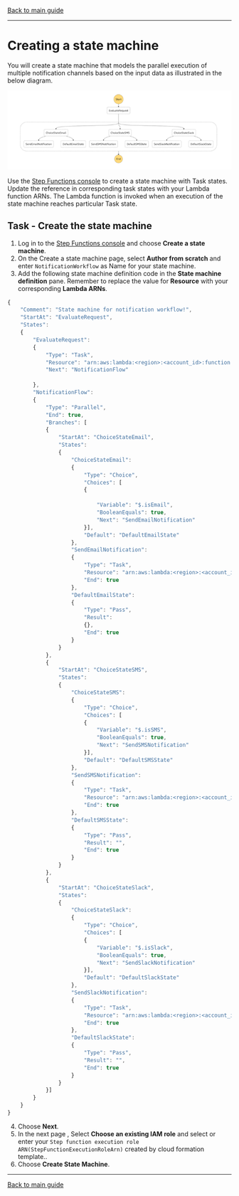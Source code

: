 [Back to main guide](../README.md)

___

# Creating a state machine

You will create a state machine that models the parallel execution of multiple notification channels based on the input data as illustrated in the below diagram. 

![State Diagram](images/state-diagram.png)

Use the [Step Functions console](https://console.aws.amazon.com/states/home?region=us-east-1#/) to create a state machine with Task states. Update the reference in corresponding task states with your Lambda function ARNs. The Lambda function is invoked when an execution of the state machine reaches particular Task state. 

## Task - Create the state machine
1. Log in to the [Step Functions console](https://console.aws.amazon.com/states/home?region=us-east-1#/) and choose **Create a state machine**.
2. On the Create a state machine page, select **Author from scratch** and enter `NotificationWorkflow` as Name for your state machine.
3. Add the following state machine definition code in the **State machine definition** pane. Remember to replace the value for **Resource** with your corresponding **Lambda ARNs**. 
```JavaScript
{
    "Comment": "State machine for notification workflow!",
    "StartAt": "EvaluateRequest",
    "States":
    {
        "EvaluateRequest":
        {
            "Type": "Task",
            "Resource": "arn:aws:lambda:<region>:<account_id>:function:EvaluateRequest",
            "Next": "NotificationFlow"

        },
        "NotificationFlow":
        {
            "Type": "Parallel",
            "End": true,
            "Branches": [
            {
                "StartAt": "ChoiceStateEmail",
                "States":
                {
                    "ChoiceStateEmail":
                    {
                        "Type": "Choice",
                        "Choices": [
                        {

                            "Variable": "$.isEmail",
                            "BooleanEquals": true,
                            "Next": "SendEmailNotification"
                        }],
                        "Default": "DefaultEmailState"
                    },
                    "SendEmailNotification":
                    {
                        "Type": "Task",
                        "Resource": "arn:aws:lambda:<region>:<account_id>:function:SendEmailNotification",
                        "End": true
                    },
                    "DefaultEmailState":
                    {
                        "Type": "Pass",
                        "Result":
                        {},
                        "End": true
                    }
                }
            },
            {
                "StartAt": "ChoiceStateSMS",
                "States":
                {
                    "ChoiceStateSMS":
                    {
                        "Type": "Choice",
                        "Choices": [
                        {
                            "Variable": "$.isSMS",
                            "BooleanEquals": true,
                            "Next": "SendSMSNotification"
                        }],
                        "Default": "DefaultSMSState"
                    },
                    "SendSMSNotification":
                    {
                        "Type": "Task",
                        "Resource": "arn:aws:lambda:<region>:<account_id>:function:SendSMSNotification",
                        "End": true
                    },
                    "DefaultSMSState":
                    {
                        "Type": "Pass",
                        "Result": "",
                        "End": true
                    }
                }
            },
            {
                "StartAt": "ChoiceStateSlack",
                "States":
                {
                    "ChoiceStateSlack":
                    {
                        "Type": "Choice",
                        "Choices": [
                        {
                            "Variable": "$.isSlack",
                            "BooleanEquals": true,
                            "Next": "SendSlackNotification"
                        }],
                        "Default": "DefaultSlackState"
                    },
                    "SendSlackNotification":
                    {
                        "Type": "Task",
                        "Resource": "arn:aws:lambda:<region>:<account_id>:function:SendSlackNotification",
                        "End": true
                    },
                    "DefaultSlackState":
                    {
                        "Type": "Pass",
                        "Result": "",
                        "End": true
                    }
                }
            }]
        }
    }
}
```
4. Choose **Next**.
5. In the next page , Select **Choose an existing IAM role** and select or enter your `Step function execution role ARN(StepFunctionExecutionRoleArn)` created by cloud formation template..
6. Choose **Create State Machine**.
___

[Back to main guide](../README.md)